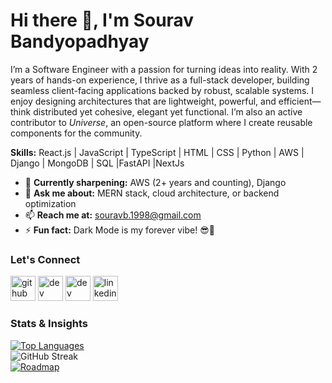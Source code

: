 # Hi there 👋, I'm Sourav Bandyopadhyay

I’m a Software Engineer with a passion for turning ideas into reality. With 2 years of hands-on experience, I thrive as a full-stack developer, building seamless client-facing applications backed by robust, scalable systems. I enjoy designing architectures that are lightweight, powerful, and efficient—think distributed yet cohesive, elegant yet functional. I’m also an active contributor to *Universe*, an open-source platform where I create reusable components for the community.

**Skills:** React.js | JavaScript | TypeScript | HTML | CSS | Python | AWS | Django | MongoDB | SQL |FastAPI  |NextJs

- 🌱 **Currently sharpening:** AWS (2+ years and counting), Django  
- 💬 **Ask me about:** MERN stack, cloud architecture, or backend optimization  
- 📫 **Reach me at:** [souravb.1998@gmail.com](mailto:souravb.1998@gmail.com)  
- ⚡ **Fun fact:** Dark Mode is my forever vibe! 😎🌙  

### Let's Connect  
[<img src='https://cdn.jsdelivr.net/npm/simple-icons/icons/github.svg' alt='github' height='40'>](https://github.com/SouravBandyopadhyay) [<img src='https://cdn.jsdelivr.net/npm/simple-icons/icons/dev-dot-to.svg' alt='dev' height='40'>](https://dev.to/souravbandyopadhyay) [<img src='https://cdn.jsdelivr.net/npm/simple-icons/icons/hashnode.svg' alt='dev' height='40'>](https://souravdev98.hashnode.dev/) [<img src='https://cdn.jsdelivr.net/npm/simple-icons/icons/linkedin.svg' alt='linkedin' height='40'>](https://www.linkedin.com/in/souravbandyopadhyay/)  

### Stats & Insights  
[![Top Languages](https://github-readme-stats.vercel.app/api/top-langs/?username=SouravBandyopadhyay&theme=dark&layout=compact)](https://github.com/anuraghazra/github-readme-stats)  
![GitHub Streak](https://streak-stats.demolab.com/?user=SouravBandyopadhyay&theme=dark)  
[![Roadmap](https://roadmap.sh/card/wide/6635c3aa96279862ae99ad95?variant=dark)](https://roadmap.sh)  
